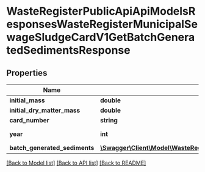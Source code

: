 # WasteRegisterPublicApiApiModelsResponsesWasteRegisterMunicipalSewageSludgeCardV1GetBatchGeneratedSedimentsResponse

## Properties
Name | Type | Description | Notes
------------ | ------------- | ------------- | -------------
**initial_mass** | **double** |  | [optional] 
**initial_dry_matter_mass** | **double** |  | [optional] 
**card_number** | **string** | Numer karty | [optional] 
**year** | **int** | Rok kalendarzowy | [optional] 
**batch_generated_sediments** | [**\Swagger\Client\Model\WasteRegisterPublicApiApiModelsResponsesWasteRegisterMunicipalSewageSludgeCardV1PaginatedPageBatchGeneratedSedimentDto**](WasteRegisterPublicApiApiModelsResponsesWasteRegisterMunicipalSewageSludgeCardV1PaginatedPageBatchGeneratedSedimentDto.md) |  | [optional] 

[[Back to Model list]](../README.md#documentation-for-models) [[Back to API list]](../README.md#documentation-for-api-endpoints) [[Back to README]](../README.md)


